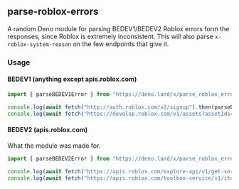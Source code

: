 ## parse-roblox-errors
A random Deno module for parsing BEDEV1/BEDEV2 Roblox errors form the responses, since Roblox is extremely inconsistent. This will also parse `x-roblox-system-reason` on the few endpoints that give it.

### Usage
#### BEDEV1 (anything except apis.roblox.com)
```typescript
import { parseBEDEV1Error } from "https://deno.land/x/parse_roblox_errors@1.0.3/mod.ts";

console.log(await fetch("http://auth.roblox.com/v2/signup").then(parseBEDEV1Error));
console.log(await fetch("https://develop.roblox.com/v1/assets?assetIds=1818").then(parseBEDEV1Error));
```

#### BEDEV2 (apis.roblox.com)
What the module was made for.
```typescript
import { parseBEDEV2Error } from "https://deno.land/x/parse_roblox_errors@1.0.3/mod.ts";

console.log(await fetch("https://apis.roblox.com/explore-api/v1/get-sort-content").then(parseBEDEV2Error));
console.log(await fetch("https://apis.roblox.com/toolbox-service/v1/items/details").then(parseBEDEV2Error));
```